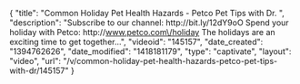 {
    "title": "Common Holiday Pet Health Hazards - Petco Pet Tips with Dr. ",
    "description": "Subscribe to our channel: http:\/\/bit.ly\/12dY9oO Spend your holiday with Petco: http:\/\/www.petco.com\/holiday The holidays are an exciting time to get together...",
    "videoid": "145157",
    "date_created": "1394762626",
    "date_modified": "1418181179",
    "type": "captivate",
    "layout": "video",
    "url": "\/v\/common-holiday-pet-health-hazards-petco-pet-tips-with-dr\/145157"
}